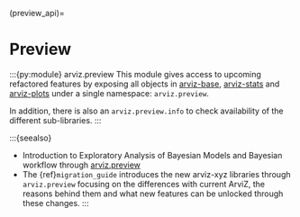 (preview_api)=

# Preview

:::{py:module} arviz.preview
This module gives access to upcoming refactored features by exposing
all objects in [arviz-base](https://arviz-base.readthedocs.io/en/latest/),
[arviz-stats](https://arviz-stats.readthedocs.io/en/latest/) and
[arviz-plots](https://arviz-plots.readthedocs.io/en/latest/)
under a single namespace: `arviz.preview`.

In addition, there is also an `arviz.preview.info` to check availability
of the different sub-libraries.
:::


:::{seealso}
* Introduction to Exploratory Analysis of Bayesian Models and Bayesian workflow
  through [arviz.preview](https://arviz-devs.github.io/EABM/)
* The {ref}`migration_guide` introduces the new arviz-xyz libraries through
  ``arviz.preview`` focusing on the differences with current ArviZ,
  the reasons behind them and what new features can be unlocked through these changes.
:::
